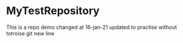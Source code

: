 # MyTestRepository
This is a repo demo
changed at 16-jan-21
updated to practise without totroise git
new line
